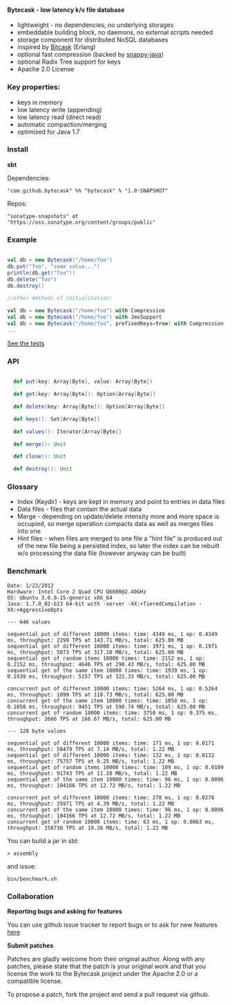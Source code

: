 #### Bytecask - low latency k/v file database ####

* lightweight - no dependencies, no underlying storages
* embeddable building block, no daemons, no external scripts needed
* storage component for distributed NoSQL databases
* inspired by [Bitcask](https://github.com/basho/bitcask) (Erlang)
* optional fast compression (backed by [snappy-java](http://code.google.com/p/snappy-java/))
* optional Radix Tree support for keys
* Apache 2.0 License

### Key properties: ###

* keys in memory
* low latency write (appending)
* low latency read (direct read)
* automatic compaction/merging
* optimized for Java 1.7

### Install ###

**sbt**

Dependencies:

    "com.github.bytecask" %% "bytecask" % "1.0-SNAPSHOT"

Repos:

    "sonatype-snapshots" at "https://oss.sonatype.org/content/groups/public"

### Example ###

```scala

val db = new Bytecask("/home/foo")
db.put("foo", "some value...")
println(db.get("foo"))
db.delete("foo")
db.destroy()

//other methods of initialization:

val db = new Bytecask("/home/foo") with Compression
val db = new Bytecask("/home/foo") with JmxSupport
val db = new Bytecask("/home/foo", prefixedKeys=true) with Compression with JmxSupport
...

```
[See the tests](https://github.com/pbudzik/bytecask/blob/master/src/test/scala/bytecask/BasicSuite.scala)

### API ###
```scala

  def put(key: Array[Byte], value: Array[Byte])

  def get(key: Array[Byte]): Option[Array[Byte]]

  def delete(key: Array[Byte]): Option[Array[Byte]]

  def keys(): Set[Array[Byte]]

  def values(): Iterator[Array[Byte]]

  def merge(): Unit

  def close(): Unit

  def destroy(): Unit
```
### Glossary ###

* Index (Keydir) - keys are kept in memory and point to entries in data files
* Data files - files that contain the actual data
* Merge - depending on update/delete intensity more and more space is occupied, so
merge operation compacts data as well as merges files into one
* Hint files - when files are merged to one file a "hint file" is produced out of the new file being
a persisted index, so later the index can be rebuilt w/o processing the data file (however anyway
can be built)

### Benchmark ####

```
Date: 1/22/2012
Hardware: Intel Core 2 Quad CPU Q6600@2.40GHz
OS: Ubuntu 3.0.0-15-generic x86_64
Java: 1.7.0_02-b13 64-bit with -server -XX:+TieredCompilation -XX:+AggressiveOpts

--- 64K values

sequential put of different 10000 items: time: 4349 ms, 1 op: 0.4349 ms, throughput: 2299 TPS at 143.71 MB/s, total: 625.00 MB
sequential get of different 10000 items: time: 1971 ms, 1 op: 0.1971 ms, throughput: 5073 TPS at 317.10 MB/s, total: 625.00 MB
sequential get of random items 10000 times: time: 2152 ms, 1 op: 0.2152 ms, throughput: 4646 TPS at 290.43 MB/s, total: 625.00 MB
sequential get of the same item 10000 times: time: 1939 ms, 1 op: 0.1939 ms, throughput: 5157 TPS at 322.33 MB/s, total: 625.00 MB

concurrent put of different 10000 items: time: 5264 ms, 1 op: 0.5264 ms, throughput: 1899 TPS at 118.73 MB/s, total: 625.00 MB
concurrent get of the same item 10000 times: time: 1058 ms, 1 op: 0.1058 ms, throughput: 9451 TPS at 590.74 MB/s, total: 625.00 MB
concurrent get of random 10000 items: time: 3750 ms, 1 op: 0.375 ms, throughput: 2666 TPS at 166.67 MB/s, total: 625.00 MB

--- 128 byte values

sequential put of different 10000 items: time: 171 ms, 1 op: 0.0171 ms, throughput: 58479 TPS at 7.14 MB/s, total: 1.22 MB
sequential get of different 10000 items: time: 132 ms, 1 op: 0.0132 ms, throughput: 75757 TPS at 9.25 MB/s, total: 1.22 MB
sequential get of random items 10000 times: time: 109 ms, 1 op: 0.0109 ms, throughput: 91743 TPS at 11.20 MB/s, total: 1.22 MB
sequential get of the same item 10000 times: time: 96 ms, 1 op: 0.0096 ms, throughput: 104166 TPS at 12.72 MB/s, total: 1.22 MB

concurrent put of different 10000 items: time: 278 ms, 1 op: 0.0278 ms, throughput: 35971 TPS at 4.39 MB/s, total: 1.22 MB
concurrent get of the same item 10000 times: time: 96 ms, 1 op: 0.0096 ms, throughput: 104166 TPS at 12.72 MB/s, total: 1.22 MB
concurrent get of random 10000 items: time: 63 ms, 1 op: 0.0063 ms, throughput: 158730 TPS at 19.38 MB/s, total: 1.22 MB
```

You can build a jar in sbt:

    > assembly

and issue:

    bin/benchmark.sh

### Collaboration ###

**Reporting bugs and asking for features**

You can use github issue tracker to report bugs or to ask for new features [here](https://github.com/pbudzik/bytecask/issues)

**Submit patches**

Patches are gladly welcome from their original author. Along with any patches, please state that the patch is your original work
and that you license the work to the Bytecask project under the Apache 2.0 or a compatible license.

To propose a patch, fork the project and send a pull request via github.
